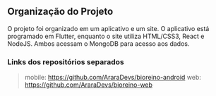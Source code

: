## Organização do Projeto

O projeto foi organizado em um aplicativo e um site. O aplicativo está programado em Flutter, enquanto o site utiliza HTML/CSS3, React e NodeJS. Ambos acessam o MongoDB para acesso aos dados.


### Links dos repositórios separados
> mobile: https://github.com/AraraDevs/bioreino-android
> web: https://github.com/AraraDevs/bioreino-web
